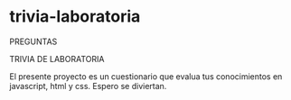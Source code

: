 # trivia-laboratoria

PREGUNTAS

TRIVIA DE LABORATORIA

El presente proyecto es un cuestionario que evalua tus conocimientos en javascript, html y css.
Espero se diviertan.

